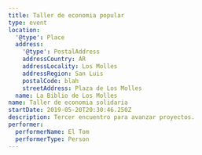 ```yaml
---
title: Taller de economia popular
type: event
location:
  '@type': Place
  address:
    '@type': PostalAddress
    addressCountry: AR
    addressLocality: Los Molles
    addressRegion: San Luis
    postalCode: blah
    streetAddress: Plaza de Los Molles
  name: La Biblio de Los Molles
name: Taller de economia solidaria
startDate: 2019-05-20T20:30:46.250Z
description: Tercer encuentro para avanzar proyectos.
performer:
  performerName: El Tom
  performerType: Person
---
```


